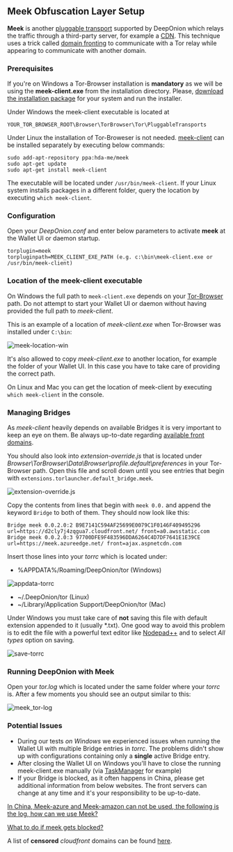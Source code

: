 ## Meek Obfuscation Layer Setup

**Meek** is another [pluggable transport](https://trac.torproject.org/projects/tor/wiki/doc/PluggableTransports) supported by DeepOnion which relays the traffic through a third-party server, for example a [CDN](https://en.wikipedia.org/wiki/Content_delivery_network). This technique uses a trick called [domain fronting](https://www.bamsoftware.com/papers/fronting/) to communicate with a Tor relay while appearing to communicate with another domain.

### Prerequisites

If you're on Windows a Tor-Browser installation is **mandatory** as we will be using the **meek-client.exe** from the installation directory. Please, [download the installation package](https://www.torproject.org/projects/torbrowser.html.en) for your system and run the installer.

Under Windows the meek-client executable is located at 

`YOUR_TOR_BROWSER_ROOT\Browser\TorBrowser\Tor\PluggableTransports`

Under Linux the installation of Tor-Broweser is not needed. [meek-client](https://launchpad.net/~hda-me/+archive/ubuntu/meek) can be installed separately by executing below commands:

```
sudo add-apt-repository ppa:hda-me/meek
sudo apt-get update
sudo apt-get install meek-client
```

The executable will be located under `/usr/bin/meek-client`. If your Linux system installs packages in a different folder, query the location by executing `which meek-client`. 

### Configuration

Open your *DeepOnion.conf* and enter below parameters to activate **meek** at the Wallet UI or daemon startup.

```
torplugin=meek
torpluginpath=MEEK_CLIENT_EXE_PATH (e.g. c:\bin\meek-client.exe or /usr/bin/meek-client)
```

### Location of the meek-client executable

On Windows the full path to `meek-client.exe` depends on your [Tor-Browser](https://www.torproject.org/projects/torbrowser.html.en) path. Do not attempt to start your Wallet UI or daemon without having provided the full path to *meek-client*. 

This is an example of a location of *meek-client.exe* when Tor-Browser was installed under `C:\bin`:

![meek-location-win](https://img3.picload.org/image/ddwawdiw/meek_client.png)

It's also allowed to copy *meek-client.exe* to another location, for example the folder of your Wallet UI. In this case you have to take care of providing the correct path.

On Linux and Mac you can get the location of meek-client by executing `which meek-client` in the console.

### Managing Bridges

As *meek-client* heavily depends on available Bridges it is very important to keep an eye on them. Be always up-to-date regarding [available front domains](https://trac.torproject.org/projects/tor/wiki/doc/meek).

You should also look into *extension-override.js* that is located under *Browser\TorBrowser\Data\Browser\profile.default\preferences* in your Tor-Browser path. Open this file and scroll down until you see entries that begin with `extensions.torlauncher.default_bridge.meek`.

![extension-override.js](https://img3.picload.org/image/ddwawala/extension_override.png)

Copy the contents from lines that begin with `meek 0.0.` and append the keyword `Bridge` to both of them. They should now look like this:

```
Bridge meek 0.0.2.0:2 B9E7141C594AF25699E0079C1F0146F409495296 url=https://d2cly7j4zqgua7.cloudfront.net/ front=a0.awsstatic.com
Bridge meek 0.0.2.0:3 97700DFE9F483596DDA6264C4D7DF7641E1E39CE url=https://meek.azureedge.net/ front=ajax.aspnetcdn.com
```

Insert those lines into your *torrc* which is located under:

* %APPDATA%/Roaming/DeepOnion/tor (Windows)

![appdata-torrc](https://camo.githubusercontent.com/88e2eeb4a949d4f5bbc9fe86d3c1c943de03dc9c/68747470733a2f2f696d67322e7069636c6f61642e6f72672f696d6167652f64647063616772612f746f7272635f706174682e706e67)

* ~/.DeepOnion/tor (Linux)
* ~/Library/Application Support/DeepOnion/tor (Mac)

Under Windows you must take care of **not** saving this file with default extension appended to it (usually *.txt). One good way to avoid this problem is to edit the file with a powerful text editor like [Nodepad++](https://notepad-plus-plus.org/download/v7.5.4.html) and to select *All types* option on saving.

![save-torrc](https://img3.picload.org/image/ddwaworl/save_torrc.png)

### Running DeepOnion with Meek

Open your *tor.log* which is located under the same folder where your *torrc* is. After a few moments you should see an output similar to this:

![meek_tor-log](https://img2.picload.org/image/ddwogdri/meek_log_tor.png)

### Potential Issues

* During our tests *on Windows* we experienced issues when running the Wallet UI with multiple Bridge entries in *torrc*. The problems didn't show up with configurations containing only a **single** active Bridge entry.
* After closing the Wallet UI on Windows you'll have to close the running meek-client.exe manually (via [TaskManager](https://en.wikipedia.org/wiki/Task_Manager_(Windows)) for example)
* If your Bridge is blocked, as it often happens in China, please get additional information from below websites. The front servers can change at any time and it's your responsibility to be up-to-date.


[In China, Meek-azure and Meek-amazon can not be used, the following is the log, how can we use Meek?](https://tor.stackexchange.com/questions/14170/in-china-meek-azure-and-meek-amazon-can-not-be-used-the-following-is-the-log)

[What to do if meek gets blocked?](https://lists.torproject.org/pipermail/tor-talk/2015-January/036410.html)

A list of **censored** *cloudfront* domains can be found [here](https://en.greatfire.org/search/all/cloudfront.net).
